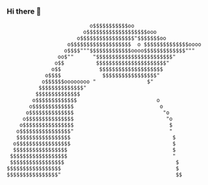 ### Hi there 👋

                              o$$$$$$$$$$$oo
                            o$$$$$$$$$$$$$$$$$$$ooo
                          o$$$$$$$$$$$$$$$$$"$$$$$$$oo
                       o$$$$$$$$$$$$$$$$$$$  o $$$$$$$$$$$$$$oooo
                      o$$$$"""$$$$$$$$$$$$$oooo$$$$$$$$$$$$$"""
                    oo$""      "$$$$$$$$$$$$$$$$$$$$$$$$"
                   o$$          $$$$$$$$$$$$$$$$$$$$$$"
                  o$$            $$$$$$$$$$$$$$$$$$$$
                o$$$$             $$$$$$$$$$$$$$$$$"
               o$$$$$$oooooooo "                $"
              $$$$$$$$$$$$$$"
             $$$$$$$$$$$$$$
            o$$$$$$$$$$$$$                         o
           o$$$$$$$$$$$$$                           o
          o$$$$$$$$$$$$$$                            "o
         o$$$$$$$$$$$$$$$                             "o
        o$$$$$$$$$$$$$$$$                              $
       o$$$$$$$$$$$$$$$$"                              "
       $$$$$$$$$$$$$$$$$                                $
      o$$$$$$$$$$$$$$$$$                                $
      $$$$$$$$$$$$$$$$$                                 $
     $$$$$$$$$$$$$$$$$$                                 "
     $$$$$$$$$$$$$$$$$                                   $
    $$$$$$$$$$$$$$$$$                                    $
    $$$$$$$$$$$$$$$$"                                    $$

